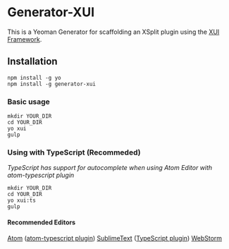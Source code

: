 # Generator-XUI

This is a Yeoman Generator for scaffolding an XSplit plugin using the [XUI Framework](https://github.com/SplitmediaLabsLimited/xui).

## Installation
```shell
npm install -g yo
npm install -g generator-xui
```

### Basic usage
```shell
mkdir YOUR_DIR
cd YOUR_DIR
yo xui
gulp
```

### Using with TypeScript (Recommeded)
_TypeScript has support for autocomplete when using Atom Editor with atom-typescript plugin_
```shell
mkdir YOUR_DIR
cd YOUR_DIR
yo xui:ts
gulp
```

#### Recommended Editors
[Atom](https://atom.io/) ([atom-typescript plugin](https://atom.io/packages/atom-typescript))
[SublimeText](http://www.sublimetext.com/) ([TypeScript plugin](https://github.com/Microsoft/TypeScript-Sublime-Plugin))
[WebStorm](https://www.jetbrains.com/webstorm/)